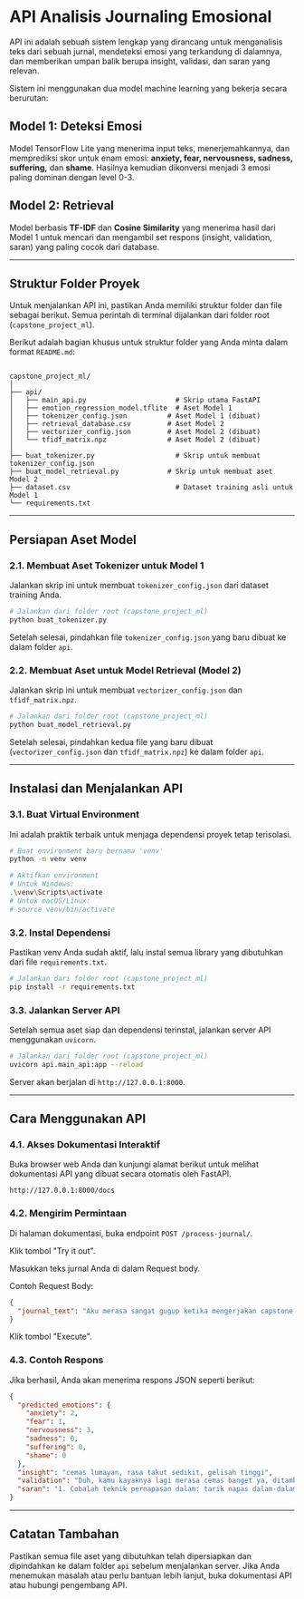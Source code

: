 # API Analisis Journaling Emosional

API ini adalah sebuah sistem lengkap yang dirancang untuk menganalisis teks dari sebuah jurnal, mendeteksi emosi yang terkandung di dalamnya, dan memberikan umpan balik berupa insight, validasi, dan saran yang relevan.

Sistem ini menggunakan dua model machine learning yang bekerja secara berurutan:

## Model 1: Deteksi Emosi

Model TensorFlow Lite yang menerima input teks, menerjemahkannya, dan memprediksi skor untuk enam emosi: **anxiety, fear, nervousness, sadness, suffering,** dan **shame**. Hasilnya kemudian dikonversi menjadi 3 emosi paling dominan dengan level 0-3.

## Model 2: Retrieval

Model berbasis **TF-IDF** dan **Cosine Similarity** yang menerima hasil dari Model 1 untuk mencari dan mengambil set respons (insight, validation, saran) yang paling cocok dari database.

---

## Struktur Folder Proyek

Untuk menjalankan API ini, pastikan Anda memiliki struktur folder dan file sebagai berikut. Semua perintah di terminal dijalankan dari folder root (`capstone_project_ml`).

Berikut adalah bagian khusus untuk struktur folder yang Anda minta dalam format `README.md`:

```

capstone_project_ml/
│
├── api/
│   ├── main_api.py                      # Skrip utama FastAPI
│   ├── emotion_regression_model.tflite  # Aset Model 1
│   ├── tokenizer_config.json          # Aset Model 1 (dibuat)
│   ├── retrieval_database.csv         # Aset Model 2
│   ├── vectorizer_config.json         # Aset Model 2 (dibuat)
│   └── tfidf_matrix.npz               # Aset Model 2 (dibuat)
│
├── buat_tokenizer.py                    # Skrip untuk membuat tokenizer_config.json
├── buat_model_retrieval.py            # Skrip untuk membuat aset Model 2
├── dataset.csv                          # Dataset training asli untuk Model 1
└── requirements.txt                  

```

---

## Persiapan Aset Model

### 2.1. Membuat Aset Tokenizer untuk Model 1

Jalankan skrip ini untuk membuat `tokenizer_config.json` dari dataset training Anda.

```bash
# Jalankan dari folder root (capstone_project_ml)
python buat_tokenizer.py
```

Setelah selesai, pindahkan file `tokenizer_config.json` yang baru dibuat ke dalam folder `api`.

### 2.2. Membuat Aset untuk Model Retrieval (Model 2)

Jalankan skrip ini untuk membuat `vectorizer_config.json` dan `tfidf_matrix.npz`.

```bash
# Jalankan dari folder root (capstone_project_ml)
python buat_model_retrieval.py
```

Setelah selesai, pindahkan kedua file yang baru dibuat (`vectorizer_config.json` dan `tfidf_matrix.npz`) ke dalam folder `api`.

---

## Instalasi dan Menjalankan API

### 3.1. Buat Virtual Environment

Ini adalah praktik terbaik untuk menjaga dependensi proyek tetap terisolasi.

```bash
# Buat environment baru bernama 'venv'
python -m venv venv

# Aktifkan environment
# Untuk Windows:
.\venv\Scripts\activate
# Untuk macOS/Linux:
# source venv/bin/activate
```

### 3.2. Instal Dependensi

Pastikan venv Anda sudah aktif, lalu instal semua library yang dibutuhkan dari file `requirements.txt`.

```bash
# Jalankan dari folder root (capstone_project_ml)
pip install -r requirements.txt
```

### 3.3. Jalankan Server API

Setelah semua aset siap dan dependensi terinstal, jalankan server API menggunakan `uvicorn`.

```bash
# Jalankan dari folder root (capstone_project_ml)
uvicorn api.main_api:app --reload
```

Server akan berjalan di `http://127.0.0.1:8000`.

---

## Cara Menggunakan API

### 4.1. Akses Dokumentasi Interaktif

Buka browser web Anda dan kunjungi alamat berikut untuk melihat dokumentasi API yang dibuat secara otomatis oleh FastAPI.

```
http://127.0.0.1:8000/docs
```

### 4.2. Mengirim Permintaan

Di halaman dokumentasi, buka endpoint `POST /process-journal/`.

Klik tombol "Try it out".

Masukkan teks jurnal Anda di dalam Request body.

Contoh Request Body:

```json
{
  "journal_text": "Aku merasa sangat gugup ketika mengerjakan capstone sendirian. Mungkin aku membutuhkan teman untuk menyemangatiku"
}
```

Klik tombol "Execute".

### 4.3. Contoh Respons

Jika berhasil, Anda akan menerima respons JSON seperti berikut:

```json
{
  "predicted_emotions": {
    "anxiety": 2,
    "fear": 1,
    "nervousness": 3,
    "sadness": 0,
    "suffering": 0,
    "shame": 0
  },
  "insight": "cemas lumayan, rasa takut sedikit, gelisah tinggi",
  "validation": "Duh, kamu kayaknya lagi merasa cemas banget ya, ditambah gelisah yang lumayan tinggi, wajar kok kalau sedikit takut juga,  aku ngerti banget kalau lagi menghadapi situasi yang berat seperti ini.",
  "saran": "1. Cobalah teknik pernapasan dalam: tarik napas dalam-dalam melalui hidung, tahan beberapa saat, lalu hembuskan perlahan melalui mulut. Ulangi beberapa kali.\r\n\r\n2. Fokus pada hal-hal yang bisa Anda kendalikan saat ini, seperti pernapasan Anda atau gerakan tubuh Anda.\r\n\r\n3.  Cari aktivitas yang menenangkan, seperti mendengarkan musik yang menenangkan, mandi air hangat, atau membaca buku."
}
```

---

## Catatan Tambahan

Pastikan semua file aset yang dibutuhkan telah dipersiapkan dan dipindahkan ke dalam folder `api` sebelum menjalankan server. Jika Anda menemukan masalah atau perlu bantuan lebih lanjut, buka dokumentasi API atau hubungi pengembang API.
